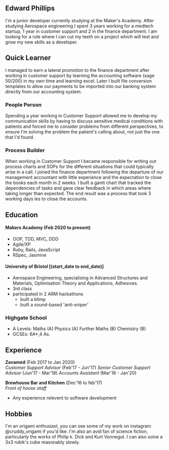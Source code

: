 ## Edward Phillips

I'm a junior developer currently studying at the Maker's Academy. After studying Aerospace engineering I spent 3 years working for a medtech startup, 1 year in customer support and 2 in the finance department. 
I am looking for a role where I can cut my teeth on a project which will test and grow my new skills as a developer.


## Quick Learner

I managed to earn a lateral promotion to the finance department after working in customer support by learning the accounting software (sage 50/200) in my own time and learning excel. 
Later I built file conversion templates to allow our payments to be imported into our banking system directly from our accounting system.

### People Person
Spending a year working in Customer Support allowed me to develop my communication skills by having to discuss sensitive medical conditions with patients and forced me to consider problems from different perspectives, to ensure I'm solving the problem the patient's calling about, not just the one that I'd found.

### Process Builder

When working in Customer Support I became responsible for writing out process charts and SOPs for the different situations that could typically arise in a call. 
I joined the finance department following the departure of our management accountant with little experience and the expectation to close the books each month in 2 weeks. I built a gantt chart that tracked the dependencies of tasks and gave clear feedback in which areas where taking longer than expected. The end result was a process that took 3 working days les to close the accounts.

## Education

#### Makers Academy (Feb 2020 to present)

- OOP, TDD, MVC, DDD
- Agile/XP
- Ruby, Rails, JavaScript
- RSpec, Jasmine

#### University of Bristol [(start_date to end_date)]

- Aerospace Engineering, specialising in Advanced Structures and Materials, Optimisation Theory and Applications, Adhesives.
- 3rd class
- participated in 2 ARM hackathons
  - built a blimp
  - built a sound-based 'anti-sniper'
 
### Highgate School

- A Levels: Maths (A) Physics (A) Further Maths (B) Chemistry (B)
- GCSEs: 6A*,4 As.

## Experience

**Zavamed** (Feb 2017 to Jan 2020)    
*Customer Support Advisor*  (Feb'17 - Jun'17)
*Senior Customer Support Advisor* (Jun'17 - Mar'18)
*Accounts Assistant* (Mar'18 - Jan'20)

**Brewhouse Bar and Kitchen** (Dec'16 to feb'17)   
*Front of house staff*  
- Any experience relevent to software development

## Hobbies

I'm an origami enthusiast, you can see some of my work on instagram @cruddy_origami if you'd like.
I'm also an avid fan of science fiction, particularly the works of Philip k. Dick and Kurt Vonnegut.
I can also solve a 3x3 rubik's cube reasonably slowly.
